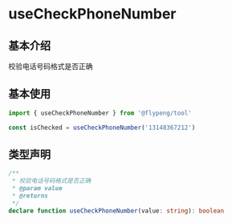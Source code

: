 # useCheckPhoneNumber

## 基本介绍

校验电话号码格式是否正确

## 基本使用

```ts
import { useCheckPhoneNumber } from '@flypeng/tool'

const isChecked = useCheckPhoneNumber('13148367212')
```

## 类型声明

```ts
/**
 * 校验电话号码格式是否正确
 * @param value
 * @returns
 */
declare function useCheckPhoneNumber(value: string): boolean
```
